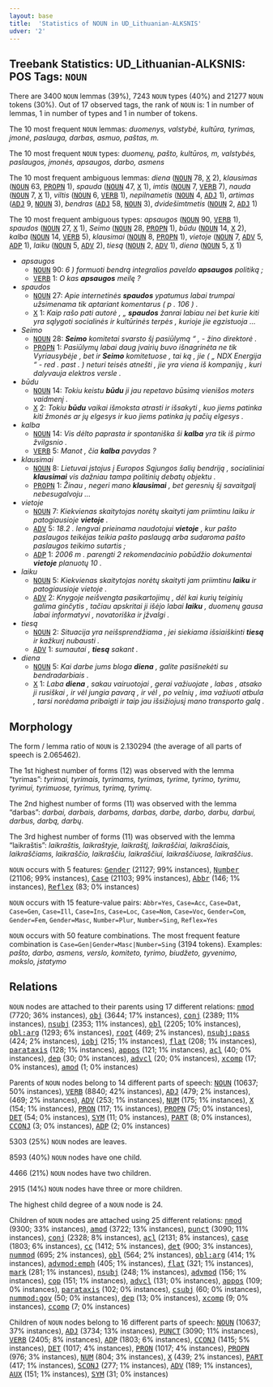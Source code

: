 ```yaml
---
layout: base
title:  'Statistics of NOUN in UD_Lithuanian-ALKSNIS'
udver: '2'
---
```


## Treebank Statistics: UD_Lithuanian-ALKSNIS: POS Tags: `NOUN`

There are 3400 `NOUN` lemmas (39%), 7243 `NOUN` types (40%) and 21277 `NOUN` tokens (30%).
Out of 17 observed tags, the rank of `NOUN` is: 1 in number of lemmas, 1 in number of types and 1 in number of tokens.

The 10 most frequent `NOUN` lemmas: <em>duomenys, valstybė, kultūra, tyrimas, įmonė, paslauga, darbas, asmuo, paštas, m.</em>

The 10 most frequent `NOUN` types:  <em>duomenų, pašto, kultūros, m, valstybės, paslaugos, įmonės, apsaugos, darbo, asmens</em>

The 10 most frequent ambiguous lemmas: <em>diena</em> (<tt><a href="lt_alksnis-pos-NOUN.html">NOUN</a></tt> 78, <tt><a href="lt_alksnis-pos-X.html">X</a></tt> 2), <em>klausimas</em> (<tt><a href="lt_alksnis-pos-NOUN.html">NOUN</a></tt> 63, <tt><a href="lt_alksnis-pos-PROPN.html">PROPN</a></tt> 1), <em>spauda</em> (<tt><a href="lt_alksnis-pos-NOUN.html">NOUN</a></tt> 47, <tt><a href="lt_alksnis-pos-X.html">X</a></tt> 1), <em>imtis</em> (<tt><a href="lt_alksnis-pos-NOUN.html">NOUN</a></tt> 7, <tt><a href="lt_alksnis-pos-VERB.html">VERB</a></tt> 7), <em>nauda</em> (<tt><a href="lt_alksnis-pos-NOUN.html">NOUN</a></tt> 7, <tt><a href="lt_alksnis-pos-X.html">X</a></tt> 1), <em>viltis</em> (<tt><a href="lt_alksnis-pos-NOUN.html">NOUN</a></tt> 6, <tt><a href="lt_alksnis-pos-VERB.html">VERB</a></tt> 1), <em>nepilnametis</em> (<tt><a href="lt_alksnis-pos-NOUN.html">NOUN</a></tt> 4, <tt><a href="lt_alksnis-pos-ADJ.html">ADJ</a></tt> 1), <em>artimas</em> (<tt><a href="lt_alksnis-pos-ADJ.html">ADJ</a></tt> 9, <tt><a href="lt_alksnis-pos-NOUN.html">NOUN</a></tt> 3), <em>bendras</em> (<tt><a href="lt_alksnis-pos-ADJ.html">ADJ</a></tt> 58, <tt><a href="lt_alksnis-pos-NOUN.html">NOUN</a></tt> 3), <em>dvidešimtmetis</em> (<tt><a href="lt_alksnis-pos-NOUN.html">NOUN</a></tt> 2, <tt><a href="lt_alksnis-pos-ADJ.html">ADJ</a></tt> 1)

The 10 most frequent ambiguous types:  <em>apsaugos</em> (<tt><a href="lt_alksnis-pos-NOUN.html">NOUN</a></tt> 90, <tt><a href="lt_alksnis-pos-VERB.html">VERB</a></tt> 1), <em>spaudos</em> (<tt><a href="lt_alksnis-pos-NOUN.html">NOUN</a></tt> 27, <tt><a href="lt_alksnis-pos-X.html">X</a></tt> 1), <em>Seimo</em> (<tt><a href="lt_alksnis-pos-NOUN.html">NOUN</a></tt> 28, <tt><a href="lt_alksnis-pos-PROPN.html">PROPN</a></tt> 1), <em>būdu</em> (<tt><a href="lt_alksnis-pos-NOUN.html">NOUN</a></tt> 14, <tt><a href="lt_alksnis-pos-X.html">X</a></tt> 2), <em>kalba</em> (<tt><a href="lt_alksnis-pos-NOUN.html">NOUN</a></tt> 14, <tt><a href="lt_alksnis-pos-VERB.html">VERB</a></tt> 5), <em>klausimai</em> (<tt><a href="lt_alksnis-pos-NOUN.html">NOUN</a></tt> 8, <tt><a href="lt_alksnis-pos-PROPN.html">PROPN</a></tt> 1), <em>vietoje</em> (<tt><a href="lt_alksnis-pos-NOUN.html">NOUN</a></tt> 7, <tt><a href="lt_alksnis-pos-ADV.html">ADV</a></tt> 5, <tt><a href="lt_alksnis-pos-ADP.html">ADP</a></tt> 1), <em>laiku</em> (<tt><a href="lt_alksnis-pos-NOUN.html">NOUN</a></tt> 5, <tt><a href="lt_alksnis-pos-ADV.html">ADV</a></tt> 2), <em>tiesą</em> (<tt><a href="lt_alksnis-pos-NOUN.html">NOUN</a></tt> 2, <tt><a href="lt_alksnis-pos-ADV.html">ADV</a></tt> 1), <em>diena</em> (<tt><a href="lt_alksnis-pos-NOUN.html">NOUN</a></tt> 5, <tt><a href="lt_alksnis-pos-X.html">X</a></tt> 1)


* <em>apsaugos</em>
  * <tt><a href="lt_alksnis-pos-NOUN.html">NOUN</a></tt> 90: <em>6 ) formuoti bendrą integralios paveldo <b>apsaugos</b> politiką ;</em>
  * <tt><a href="lt_alksnis-pos-VERB.html">VERB</a></tt> 1: <em>O kas <b>apsaugos</b> meilę ?</em>
* <em>spaudos</em>
  * <tt><a href="lt_alksnis-pos-NOUN.html">NOUN</a></tt> 27: <em>Apie internetinės <b>spaudos</b> ypatumus labai trumpai užsimenama tik aptariant komentarus ( p . 106 ) .</em>
  * <tt><a href="lt_alksnis-pos-X.html">X</a></tt> 1: <em>Kaip rašo pati autorė , „ <b>spaudos</b> žanrai labiau nei bet kurie kiti yra sąlygoti socialinės ir kultūrinės terpės , kurioje jie egzistuoja ...</em>
* <em>Seimo</em>
  * <tt><a href="lt_alksnis-pos-NOUN.html">NOUN</a></tt> 28: <em><b>Seimo</b> komitetai svarsto šį pasiūlymą “ , - žino direktorė .</em>
  * <tt><a href="lt_alksnis-pos-PROPN.html">PROPN</a></tt> 1: <em>Pasiūlymų labai daug įvairių buvo išnagrinėta ne tik Vyriausybėje , bet ir <b>Seimo</b> komitetuose , tai ką , jie ( „ NDX Energija “ - red . past . ) neturi teisės atnešti , jie yra viena iš kompanijų , kuri dalyvauja elektros versle .</em>
* <em>būdu</em>
  * <tt><a href="lt_alksnis-pos-NOUN.html">NOUN</a></tt> 14: <em>Tokiu keistu <b>būdu</b> ji jau repetavo būsimą vienišos moters vaidmenį .</em>
  * <tt><a href="lt_alksnis-pos-X.html">X</a></tt> 2: <em>Tokiu <b>būdu</b> vaikai išmoksta atrasti ir išsakyti , kuo jiems patinka kiti žmonės ar jų elgesys ir kuo jiems patinka jų pačių elgesys .</em>
* <em>kalba</em>
  * <tt><a href="lt_alksnis-pos-NOUN.html">NOUN</a></tt> 14: <em>Vis dėlto paprasta ir spontaniška ši <b>kalba</b> yra tik iš pirmo žvilgsnio .</em>
  * <tt><a href="lt_alksnis-pos-VERB.html">VERB</a></tt> 5: <em>Manot , čia <b>kalba</b> pavydas ?</em>
* <em>klausimai</em>
  * <tt><a href="lt_alksnis-pos-NOUN.html">NOUN</a></tt> 8: <em>Lietuvai įstojus į Europos Sąjungos šalių bendriją , socialiniai <b>klausimai</b> vis dažniau tampa politinių debatų objektu .</em>
  * <tt><a href="lt_alksnis-pos-PROPN.html">PROPN</a></tt> 1: <em>Žinau , negeri mano <b>klausimai</b> , bet geresnių šį savaitgalį nebesugalvoju ...</em>
* <em>vietoje</em>
  * <tt><a href="lt_alksnis-pos-NOUN.html">NOUN</a></tt> 7: <em>Kiekvienas skaitytojas norėtų skaityti jam priimtinu laiku ir patogiausioje <b>vietoje</b> .</em>
  * <tt><a href="lt_alksnis-pos-ADV.html">ADV</a></tt> 5: <em>18.2 . lengvai prieinama naudotojui <b>vietoje</b> , kur pašto paslaugos teikėjas teikia pašto paslaugą arba sudaroma pašto paslaugos teikimo sutartis ;</em>
  * <tt><a href="lt_alksnis-pos-ADP.html">ADP</a></tt> 1: <em>2006 m . parengti 2 rekomendacinio pobūdžio dokumentai <b>vietoje</b> planuotų 10 .</em>
* <em>laiku</em>
  * <tt><a href="lt_alksnis-pos-NOUN.html">NOUN</a></tt> 5: <em>Kiekvienas skaitytojas norėtų skaityti jam priimtinu <b>laiku</b> ir patogiausioje vietoje .</em>
  * <tt><a href="lt_alksnis-pos-ADV.html">ADV</a></tt> 2: <em>Knygoje neišvengta pasikartojimų , dėl kai kurių teiginių galima ginčytis , tačiau apskritai ji išėjo labai <b>laiku</b> , duomenų gausa labai informatyvi , novatoriška ir įžvalgi .</em>
* <em>tiesą</em>
  * <tt><a href="lt_alksnis-pos-NOUN.html">NOUN</a></tt> 2: <em>Situacija yra neišsprendžiama , jei siekiama išsiaiškinti <b>tiesą</b> ir kažkurį nubausti .</em>
  * <tt><a href="lt_alksnis-pos-ADV.html">ADV</a></tt> 1: <em>sumautai , <b>tiesą</b> sakant .</em>
* <em>diena</em>
  * <tt><a href="lt_alksnis-pos-NOUN.html">NOUN</a></tt> 5: <em>Kai darbe jums bloga <b>diena</b> , galite pasišnekėti su bendradarbiais .</em>
  * <tt><a href="lt_alksnis-pos-X.html">X</a></tt> 1: <em>Laba <b>diena</b> , sakau vairuotojai , gerai važiuojate , labas , atsako ji rusiškai , ir vėl jungia pavarą , ir vėl , po velnių , ima važiuoti atbula , tarsi norėdama pribaigti ir taip jau išsižiojusį mano transporto galą .</em>

## Morphology

The form / lemma ratio of `NOUN` is 2.130294 (the average of all parts of speech is 2.065462).

The 1st highest number of forms (12) was observed with the lemma “tyrimas”: <em>tyrimai, tyrimais, tyrimams, tyrimas, tyrime, tyrimo, tyrimu, tyrimui, tyrimuose, tyrimus, tyrimą, tyrimų</em>.

The 2nd highest number of forms (11) was observed with the lemma “darbas”: <em>darbai, darbais, darbams, darbas, darbe, darbo, darbu, darbui, darbus, darbą, darbų</em>.

The 3rd highest number of forms (11) was observed with the lemma “laikraštis”: <em>laikraštis, laikraštyje, laikraštį, laikraščiai, laikraščiais, laikraščiams, laikraščio, laikraščiu, laikraščiui, laikraščiuose, laikraščius</em>.

`NOUN` occurs with 5 features: <tt><a href="lt_alksnis-feat-Gender.html">Gender</a></tt> (21127; 99% instances), <tt><a href="lt_alksnis-feat-Number.html">Number</a></tt> (21106; 99% instances), <tt><a href="lt_alksnis-feat-Case.html">Case</a></tt> (21103; 99% instances), <tt><a href="lt_alksnis-feat-Abbr.html">Abbr</a></tt> (146; 1% instances), <tt><a href="lt_alksnis-feat-Reflex.html">Reflex</a></tt> (83; 0% instances)

`NOUN` occurs with 15 feature-value pairs: `Abbr=Yes`, `Case=Acc`, `Case=Dat`, `Case=Gen`, `Case=Ill`, `Case=Ins`, `Case=Loc`, `Case=Nom`, `Case=Voc`, `Gender=Com`, `Gender=Fem`, `Gender=Masc`, `Number=Plur`, `Number=Sing`, `Reflex=Yes`

`NOUN` occurs with 50 feature combinations.
The most frequent feature combination is `Case=Gen|Gender=Masc|Number=Sing` (3194 tokens).
Examples: <em>pašto, darbo, asmens, verslo, komiteto, tyrimo, biudžeto, gyvenimo, mokslo, įstatymo</em>


## Relations

`NOUN` nodes are attached to their parents using 17 different relations: <tt><a href="lt_alksnis-dep-nmod.html">nmod</a></tt> (7720; 36% instances), <tt><a href="lt_alksnis-dep-obj.html">obj</a></tt> (3644; 17% instances), <tt><a href="lt_alksnis-dep-conj.html">conj</a></tt> (2389; 11% instances), <tt><a href="lt_alksnis-dep-nsubj.html">nsubj</a></tt> (2353; 11% instances), <tt><a href="lt_alksnis-dep-obl.html">obl</a></tt> (2205; 10% instances), <tt><a href="lt_alksnis-dep-obl-arg.html">obl:arg</a></tt> (1293; 6% instances), <tt><a href="lt_alksnis-dep-root.html">root</a></tt> (469; 2% instances), <tt><a href="lt_alksnis-dep-nsubj-pass.html">nsubj:pass</a></tt> (424; 2% instances), <tt><a href="lt_alksnis-dep-iobj.html">iobj</a></tt> (215; 1% instances), <tt><a href="lt_alksnis-dep-flat.html">flat</a></tt> (208; 1% instances), <tt><a href="lt_alksnis-dep-parataxis.html">parataxis</a></tt> (128; 1% instances), <tt><a href="lt_alksnis-dep-appos.html">appos</a></tt> (121; 1% instances), <tt><a href="lt_alksnis-dep-acl.html">acl</a></tt> (40; 0% instances), <tt><a href="lt_alksnis-dep-dep.html">dep</a></tt> (30; 0% instances), <tt><a href="lt_alksnis-dep-advcl.html">advcl</a></tt> (20; 0% instances), <tt><a href="lt_alksnis-dep-xcomp.html">xcomp</a></tt> (17; 0% instances), <tt><a href="lt_alksnis-dep-amod.html">amod</a></tt> (1; 0% instances)

Parents of `NOUN` nodes belong to 14 different parts of speech: <tt><a href="lt_alksnis-pos-NOUN.html">NOUN</a></tt> (10637; 50% instances), <tt><a href="lt_alksnis-pos-VERB.html">VERB</a></tt> (8840; 42% instances), <tt><a href="lt_alksnis-pos-ADJ.html">ADJ</a></tt> (479; 2% instances),  (469; 2% instances), <tt><a href="lt_alksnis-pos-ADV.html">ADV</a></tt> (253; 1% instances), <tt><a href="lt_alksnis-pos-NUM.html">NUM</a></tt> (175; 1% instances), <tt><a href="lt_alksnis-pos-X.html">X</a></tt> (154; 1% instances), <tt><a href="lt_alksnis-pos-PRON.html">PRON</a></tt> (117; 1% instances), <tt><a href="lt_alksnis-pos-PROPN.html">PROPN</a></tt> (75; 0% instances), <tt><a href="lt_alksnis-pos-DET.html">DET</a></tt> (54; 0% instances), <tt><a href="lt_alksnis-pos-SYM.html">SYM</a></tt> (11; 0% instances), <tt><a href="lt_alksnis-pos-PART.html">PART</a></tt> (8; 0% instances), <tt><a href="lt_alksnis-pos-CCONJ.html">CCONJ</a></tt> (3; 0% instances), <tt><a href="lt_alksnis-pos-ADP.html">ADP</a></tt> (2; 0% instances)

5303 (25%) `NOUN` nodes are leaves.

8593 (40%) `NOUN` nodes have one child.

4466 (21%) `NOUN` nodes have two children.

2915 (14%) `NOUN` nodes have three or more children.

The highest child degree of a `NOUN` node is 24.

Children of `NOUN` nodes are attached using 25 different relations: <tt><a href="lt_alksnis-dep-nmod.html">nmod</a></tt> (9300; 33% instances), <tt><a href="lt_alksnis-dep-amod.html">amod</a></tt> (3722; 13% instances), <tt><a href="lt_alksnis-dep-punct.html">punct</a></tt> (3090; 11% instances), <tt><a href="lt_alksnis-dep-conj.html">conj</a></tt> (2328; 8% instances), <tt><a href="lt_alksnis-dep-acl.html">acl</a></tt> (2131; 8% instances), <tt><a href="lt_alksnis-dep-case.html">case</a></tt> (1803; 6% instances), <tt><a href="lt_alksnis-dep-cc.html">cc</a></tt> (1412; 5% instances), <tt><a href="lt_alksnis-dep-det.html">det</a></tt> (900; 3% instances), <tt><a href="lt_alksnis-dep-nummod.html">nummod</a></tt> (695; 2% instances), <tt><a href="lt_alksnis-dep-obl.html">obl</a></tt> (564; 2% instances), <tt><a href="lt_alksnis-dep-obl-arg.html">obl:arg</a></tt> (414; 1% instances), <tt><a href="lt_alksnis-dep-advmod-emph.html">advmod:emph</a></tt> (405; 1% instances), <tt><a href="lt_alksnis-dep-flat.html">flat</a></tt> (321; 1% instances), <tt><a href="lt_alksnis-dep-mark.html">mark</a></tt> (281; 1% instances), <tt><a href="lt_alksnis-dep-nsubj.html">nsubj</a></tt> (248; 1% instances), <tt><a href="lt_alksnis-dep-advmod.html">advmod</a></tt> (156; 1% instances), <tt><a href="lt_alksnis-dep-cop.html">cop</a></tt> (151; 1% instances), <tt><a href="lt_alksnis-dep-advcl.html">advcl</a></tt> (131; 0% instances), <tt><a href="lt_alksnis-dep-appos.html">appos</a></tt> (109; 0% instances), <tt><a href="lt_alksnis-dep-parataxis.html">parataxis</a></tt> (102; 0% instances), <tt><a href="lt_alksnis-dep-csubj.html">csubj</a></tt> (60; 0% instances), <tt><a href="lt_alksnis-dep-nummod-gov.html">nummod:gov</a></tt> (50; 0% instances), <tt><a href="lt_alksnis-dep-dep.html">dep</a></tt> (13; 0% instances), <tt><a href="lt_alksnis-dep-xcomp.html">xcomp</a></tt> (9; 0% instances), <tt><a href="lt_alksnis-dep-ccomp.html">ccomp</a></tt> (7; 0% instances)

Children of `NOUN` nodes belong to 16 different parts of speech: <tt><a href="lt_alksnis-pos-NOUN.html">NOUN</a></tt> (10637; 37% instances), <tt><a href="lt_alksnis-pos-ADJ.html">ADJ</a></tt> (3734; 13% instances), <tt><a href="lt_alksnis-pos-PUNCT.html">PUNCT</a></tt> (3090; 11% instances), <tt><a href="lt_alksnis-pos-VERB.html">VERB</a></tt> (2405; 8% instances), <tt><a href="lt_alksnis-pos-ADP.html">ADP</a></tt> (1803; 6% instances), <tt><a href="lt_alksnis-pos-CCONJ.html">CCONJ</a></tt> (1415; 5% instances), <tt><a href="lt_alksnis-pos-DET.html">DET</a></tt> (1017; 4% instances), <tt><a href="lt_alksnis-pos-PRON.html">PRON</a></tt> (1017; 4% instances), <tt><a href="lt_alksnis-pos-PROPN.html">PROPN</a></tt> (976; 3% instances), <tt><a href="lt_alksnis-pos-NUM.html">NUM</a></tt> (804; 3% instances), <tt><a href="lt_alksnis-pos-X.html">X</a></tt> (439; 2% instances), <tt><a href="lt_alksnis-pos-PART.html">PART</a></tt> (417; 1% instances), <tt><a href="lt_alksnis-pos-SCONJ.html">SCONJ</a></tt> (277; 1% instances), <tt><a href="lt_alksnis-pos-ADV.html">ADV</a></tt> (189; 1% instances), <tt><a href="lt_alksnis-pos-AUX.html">AUX</a></tt> (151; 1% instances), <tt><a href="lt_alksnis-pos-SYM.html">SYM</a></tt> (31; 0% instances)


